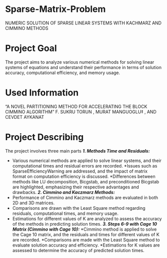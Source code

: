 # Sparse-Matrix-Problem
NUMERIC SOLUTION OF SPARSE LINEAR SYSTEMS WITH KACHMARZ AND CIMMINO METHODS
#  Project Goal
The project aims to analyze various numerical methods for solving linear systems of equations and understand their performance in terms of solution accuracy, computational efficiency, and memory usage.
# Used Information
“A NOVEL PARTITIONING METHOD FOR ACCELERATING THE BLOCK CIMMINO ALGORITHM” F. SUKRU TORUN , MURAT MANGUOGLU‡ , AND CEVDET AYKANAT
# Project Describing
The project involves three main parts
***1.	Methods Time and Residuals:***
*	Various numerical methods are applied to solve linear systems, and their computational times and residual errors are recorded.
*Issues such as SparseEfficiencyWarning are addressed, and the impact of matrix format on computation efficiency is discussed.
*Differences between methods like LU decomposition, Bicgstab, and preconditioned Bicgstab are highlighted, emphasizing their respective advantages and drawbacks.
***2.	Cimmino and Kaczmarz Methods:***
*	Performance of Cimmino and Kaczmarz methods are evaluated in both 2D and 3D matrices.
*	Comparisons are drawn with the Least Square method regarding residuals, computational times, and memory usage.
*	Estimations for different values of K are analyzed to assess the accuracy of the methods in predicting solution times.
***3.	Steps 6-9 with Cage 10 Matrix (Cimmino with Cage 10):***
*Cimmino method is applied to solve the Cage 10 matrix, and the residuals and times for different values of K are recorded.
*Comparisons are made with the Least Square method to evaluate solution accuracy and efficiency.
*Estimations for K values are assessed to determine the accuracy of predicted solution times.

